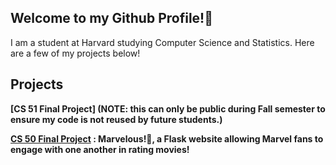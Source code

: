 ## Welcome to my Github Profile!👋

I am a student at Harvard studying Computer Science and Statistics. Here are a few of my projects below!

## Projects
<b>[CS 51 Final Project]<b> (NOTE: this can only be public during Fall semester to ensure my code is not reused by future students.)

<b>[CS 50 Final Project](https://github.com/jasaimartinez/MARVELous) </b>: Marvelous!🦸, a Flask website allowing Marvel fans to engage with one another in rating movies!


<!--
**jasaimartinez/jasaimartinez** is a ✨ _special_ ✨ repository because its `README.md` (this file) appears on your GitHub profile.

Here are some ideas to get you started:

- 🔭 I’m currently working on ...
- 🌱 I’m currently learning ...
- 👯 I’m looking to collaborate on ...
- 🤔 I’m looking for help with ...
- 💬 Ask me about ...
- 📫 How to reach me: ...
- 😄 Pronouns: ...
- ⚡ Fun fact: ...
-->

